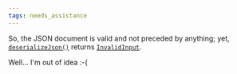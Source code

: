 ```yaml
---
tags: needs_assistance
---
```


So, the JSON document is valid and not preceded by anything; yet, [`deserializeJson()`](/v7/api/json/deserializejson/) returns [`InvalidInput`](/v7/api/misc/deserializationerror/#invalidinput).

Well... I'm out of idea :-(
  